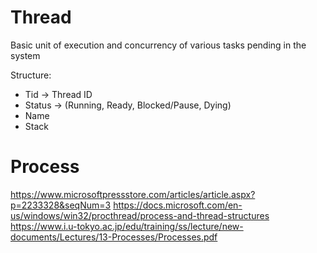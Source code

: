 # Thread
Basic unit of execution and concurrency of various tasks pending in the system

Structure:
- Tid -> Thread ID
- Status -> (Running, Ready, Blocked/Pause, Dying)
- Name
- Stack

# Process
https://www.microsoftpressstore.com/articles/article.aspx?p=2233328&seqNum=3
https://docs.microsoft.com/en-us/windows/win32/procthread/process-and-thread-structures
https://www.i.u-tokyo.ac.jp/edu/training/ss/lecture/new-documents/Lectures/13-Processes/Processes.pdf

